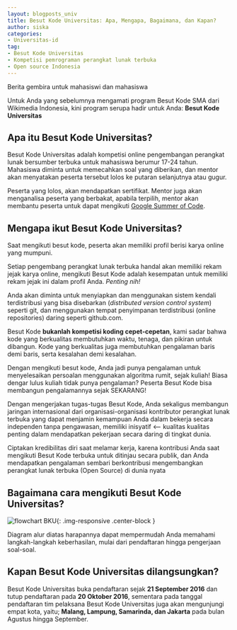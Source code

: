 ```yaml
---
layout: blogposts_univ
title: Besut Kode Universitas: Apa, Mengapa, Bagaimana, dan Kapan?
author: siska
categories:
- Universitas-id
tag:
- Besut Kode Universitas
- Kompetisi pemrograman perangkat lunak terbuka
- Open source Indonesia
---
```


Berita gembira untuk mahasiswi dan mahasiswa 

Untuk Anda yang sebelumnya mengamati program Besut Kode SMA dari Wikimedia Indonesia, kini program serupa hadir untuk Anda: **Besut Kode Universitas**

## Apa itu Besut Kode Universitas? 

Besut Kode Universitas adalah kompetisi online pengembangan perangkat lunak bersumber terbuka untuk mahasiswa berumur 17-24 tahun. Mahasiswa diminta untuk memecahkan soal yang diberikan, dan mentor akan menyatakan peserta tersebut lolos ke putaran selanjutnya atau gugur. 

Peserta yang lolos, akan mendapatkan sertifikat. Mentor juga akan menganalisa peserta yang berbakat, apabila terpilih, mentor akan membantu peserta untuk dapat mengikuti [Google Summer of Code](https://summerofcode.withgoogle.com/).

## Mengapa ikut Besut Kode Universitas? 

Saat mengikuti besut kode, peserta akan memiliki profil berisi karya online yang mumpuni. 

Setiap pengembang perangkat lunak terbuka handal akan memiliki rekam jejak karya online, mengikuti Besut Kode adalah kesempatan untuk memiliki rekam jejak ini dalam profil Anda. *Penting nih!*

Anda akan diminta untuk menyiapkan dan menggunakan sistem kendali terdistribusi yang bisa disebarkan (*distributed version control system*) seperti git, dan menggunakan tempat penyimpanan terdistribusi (online repositories) daring seperti github.com.

Besut Kode **bukanlah kompetisi koding cepet-cepetan**, kami sadar bahwa kode yang berkualitas membutuhkan waktu, tenaga, dan pikiran untuk dibangun. Kode yang berkualitas juga membutuhkan pengalaman baris demi baris, serta kesalahan demi kesalahan. 

Dengan mengikuti besut kode, Anda jadi punya pengalaman untuk menyelesaikan persoalan menggunakan algoritma rumit, sejak kuliah! Biasa dengar lulus kuliah tidak punya pengalaman? Peserta Besut Kode bisa membangun pengalamannya sejak SEKARANG!

Dengan mengerjakan tugas-tugas Besut Kode, Anda sekaligus membangun jaringan internasional dari organisasi-organisasi kontributor perangkat lunak terbuka yang dapat menjamin kemampuan Anda dalam bekerja secara independen tanpa pengawasan, memiliki inisyatif <-- kualitas kualitas penting dalam mendapatkan pekerjaan secara daring di tingkat dunia.

Ciptakan kredibilitas diri saat melamar kerja, karena kontribusi Anda saat mengikuti Besut Kode terbuka untuk ditinjau secara publik, dan Anda mendapatkan pengalaman sembari berkontribusi mengembangkan perangkat lunak terbuka (Open Source) di dunia nyata

## Bagaimana cara mengikuti Besut Kode Universitas? 

![flowchart BKU](http://besutkode.org/archive/besutkode2016/img/flowchart_clean.png "flowchart BKU"){: .img-responsive .center-block }

Diagram alur diatas harapannya dapat mempermudah Anda memahami langkah-langkah keberhasilan, mulai dari pendaftaran hingga pengerjaan soal-soal. 

## Kapan Besut Kode Universitas dilangsungkan?

Besut Kode Universitas buka pendaftaran sejak **21 September 2016** dan tutup pendaftaran pada **20 Oktober 2016**, sementara pada tanggal pendaftaran tim pelaksana Besut Kode Universitas juga akan mengunjungi empat kota, yaitu; **Malang, Lampung, Samarinda, dan Jakarta** pada bulan Agustus hingga September. 
